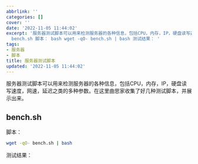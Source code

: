 ```yaml
---
abbrlink: ''
categories: []
cover: ''
date: '2022-11-05 11:44:02'
excerpt: '服务器测试脚本可以用来检测服务器的各种信息，包括CPU，内存，IP，硬盘读写速度，网速，延迟之类的多种参数。在这里曲思家收集了好几种测试脚本，并展示出来。
  bench.sh 脚本： bash wget -qO- bench.sh | bash 测试结果： '
tags:
- 服务器
- 脚本
title: 服务器测试脚本
updated: '2022-11-05 11:44:02'
---
```

服务器测试脚本可以用来检测服务器的各种信息，包括CPU，内存，IP，硬盘读写速度，网速，延迟之类的多种参数。在这里曲思家收集了好几种测试脚本，并展示出来。

## bench.sh


脚本：

```bash
wget -qO- bench.sh | bash
```

测试结果：
